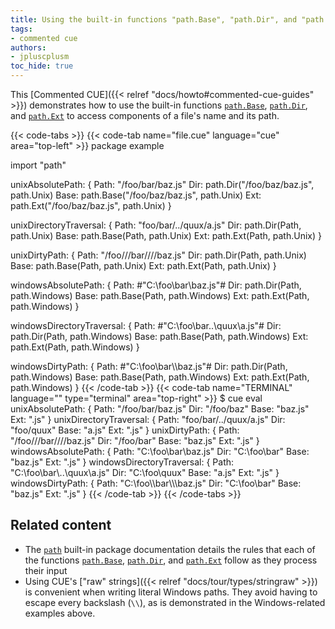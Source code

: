 ```yaml
---
title: Using the built-in functions "path.Base", "path.Dir", and "path.Ext" to examine path and filename components
tags:
- commented cue
authors:
- jpluscplusm
toc_hide: true
---
```


This [Commented CUE]({{< relref "docs/howto#commented-cue-guides" >}})
demonstrates how to use the built-in functions
[`path.Base`](https://pkg.go.dev/cuelang.org/go/pkg/path#Base),
[`path.Dir`](https://pkg.go.dev/cuelang.org/go/pkg/path#Dir), and
[`path.Ext`](https://pkg.go.dev/cuelang.org/go/pkg/path#Ext)
to access components of a file's name and its path.

{{< code-tabs >}}
{{< code-tab name="file.cue" language="cue"  area="top-left" >}}
package example

import "path"

unixAbsolutePath: {
	Path: "/foo/bar/baz.js"
	Dir:  path.Dir("/foo/baz/baz.js", path.Unix)
	Base: path.Base("/foo/baz/baz.js", path.Unix)
	Ext:  path.Ext("/foo/baz/baz.js", path.Unix)
}

unixDirectoryTraversal: {
	Path: "foo/bar/../quux/a.js"
	Dir:  path.Dir(Path, path.Unix)
	Base: path.Base(Path, path.Unix)
	Ext:  path.Ext(Path, path.Unix)
}

unixDirtyPath: {
	Path: "/foo///bar////baz.js"
	Dir:  path.Dir(Path, path.Unix)
	Base: path.Base(Path, path.Unix)
	Ext:  path.Ext(Path, path.Unix)
}

windowsAbsolutePath: {
	Path: #"C:\foo\bar\baz.js"#
	Dir:  path.Dir(Path, path.Windows)
	Base: path.Base(Path, path.Windows)
	Ext:  path.Ext(Path, path.Windows)
}

windowsDirectoryTraversal: {
	Path: #"C:\foo\bar\..\quux\a.js"#
	Dir:  path.Dir(Path, path.Windows)
	Base: path.Base(Path, path.Windows)
	Ext:  path.Ext(Path, path.Windows)
}

windowsDirtyPath: {
	Path: #"C:\foo\\bar\\\baz.js"#
	Dir:  path.Dir(Path, path.Windows)
	Base: path.Base(Path, path.Windows)
	Ext:  path.Ext(Path, path.Windows)
}
{{< /code-tab >}}
{{< code-tab name="TERMINAL" language="" type="terminal" area="top-right" >}}
$ cue eval
unixAbsolutePath: {
    Path: "/foo/bar/baz.js"
    Dir:  "/foo/baz"
    Base: "baz.js"
    Ext:  ".js"
}
unixDirectoryTraversal: {
    Path: "foo/bar/../quux/a.js"
    Dir:  "foo/quux"
    Base: "a.js"
    Ext:  ".js"
}
unixDirtyPath: {
    Path: "/foo///bar////baz.js"
    Dir:  "/foo/bar"
    Base: "baz.js"
    Ext:  ".js"
}
windowsAbsolutePath: {
    Path: "C:\\foo\\bar\\baz.js"
    Dir:  "C:\\foo\\bar"
    Base: "baz.js"
    Ext:  ".js"
}
windowsDirectoryTraversal: {
    Path: "C:\\foo\\bar\\..\\quux\\a.js"
    Dir:  "C:\\foo\\quux"
    Base: "a.js"
    Ext:  ".js"
}
windowsDirtyPath: {
    Path: "C:\\foo\\\\bar\\\\\\baz.js"
    Dir:  "C:\\foo\\bar"
    Base: "baz.js"
    Ext:  ".js"
}
{{< /code-tab >}}
{{< /code-tabs >}}

## Related content

- The [`path`](https://pkg.go.dev/cuelang.org/go/pkg/path) built-in package
  documentation details the rules that each of the functions
  [`path.Base`](https://pkg.go.dev/cuelang.org/go@v0.7.0/pkg/path#Base),
  [`path.Dir`](https://pkg.go.dev/cuelang.org/go@v0.7.0/pkg/path#Dir), and
  [`path.Ext`](https://pkg.go.dev/cuelang.org/go@v0.7.0/pkg/path#Ext) follow
  as they process their input
- Using CUE's ["raw" strings]({{< relref "docs/tour/types/stringraw" >}}) is
  convenient when writing literal Windows paths. They avoid having to escape
  every backslash (`\\`), as is demonstrated in the Windows-related examples
  above.
